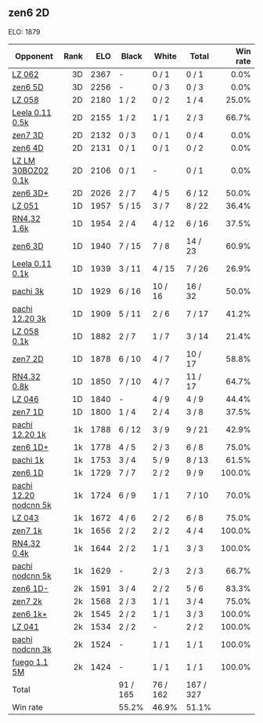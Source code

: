 ## zen6 2D ##

ELO: 1879

Opponent | Rank | ELO | Black | White | Total | Win rate
---------|-----:|----:|-------|-------|-------|-------:
[LZ 062](LZ%20062.md) | 3D | 2367 | - | 0 / 1 | 0 / 1 | 0.0%
[zen6 5D](zen6%205D.md) | 3D | 2256 | - | 0 / 3 | 0 / 3 | 0.0%
[LZ 058](LZ%20058.md) | 2D | 2180 | 1 / 2 | 0 / 2 | 1 / 4 | 25.0%
[Leela 0.11 0.5k](Leela%200.11%200.5k.md) | 2D | 2155 | 1 / 2 | 1 / 1 | 2 / 3 | 66.7%
[zen7 3D](zen7%203D.md) | 2D | 2132 | 0 / 3 | 0 / 1 | 0 / 4 | 0.0%
[zen6 4D](zen6%204D.md) | 2D | 2131 | 0 / 1 | 0 / 1 | 0 / 2 | 0.0%
[LZ LM 30BOZ02 0.1k](LZ%20LM%2030BOZ02%200.1k.md) | 2D | 2106 | 0 / 1 | - | 0 / 1 | 0.0%
[zen6 3D+](zen6%203D+.md) | 2D | 2026 | 2 / 7 | 4 / 5 | 6 / 12 | 50.0%
[LZ 051](LZ%20051.md) | 1D | 1957 | 5 / 15 | 3 / 7 | 8 / 22 | 36.4%
[RN4.32 1.6k](RN4.32%201.6k.md) | 1D | 1954 | 2 / 4 | 4 / 12 | 6 / 16 | 37.5%
[zen6 3D](zen6%203D.md) | 1D | 1940 | 7 / 15 | 7 / 8 | 14 / 23 | 60.9%
[Leela 0.11 0.1k](Leela%200.11%200.1k.md) | 1D | 1939 | 3 / 11 | 4 / 15 | 7 / 26 | 26.9%
[pachi 3k](pachi%203k.md) | 1D | 1929 | 6 / 16 | 10 / 16 | 16 / 32 | 50.0%
[pachi 12.20 3k](pachi%2012.20%203k.md) | 1D | 1909 | 5 / 11 | 2 / 6 | 7 / 17 | 41.2%
[LZ 058 0.1k](LZ%20058%200.1k.md) | 1D | 1882 | 2 / 7 | 1 / 7 | 3 / 14 | 21.4%
[zen7 2D](zen7%202D.md) | 1D | 1878 | 6 / 10 | 4 / 7 | 10 / 17 | 58.8%
[RN4.32 0.8k](RN4.32%200.8k.md) | 1D | 1850 | 7 / 10 | 4 / 7 | 11 / 17 | 64.7%
[LZ 046](LZ%20046.md) | 1D | 1840 | - | 4 / 9 | 4 / 9 | 44.4%
[zen7 1D](zen7%201D.md) | 1D | 1800 | 1 / 4 | 2 / 4 | 3 / 8 | 37.5%
[pachi 12.20 1k](pachi%2012.20%201k.md) | 1k | 1788 | 6 / 12 | 3 / 9 | 9 / 21 | 42.9%
[zen6 1D+](zen6%201D+.md) | 1k | 1778 | 4 / 5 | 2 / 3 | 6 / 8 | 75.0%
[pachi 1k](pachi%201k.md) | 1k | 1753 | 3 / 4 | 5 / 9 | 8 / 13 | 61.5%
[zen6 1D](zen6%201D.md) | 1k | 1729 | 7 / 7 | 2 / 2 | 9 / 9 | 100.0%
[pachi 12.20 nodcnn 5k](pachi%2012.20%20nodcnn%205k.md) | 1k | 1724 | 6 / 9 | 1 / 1 | 7 / 10 | 70.0%
[LZ 043](LZ%20043.md) | 1k | 1672 | 4 / 6 | 2 / 2 | 6 / 8 | 75.0%
[zen7 1k](zen7%201k.md) | 1k | 1656 | 2 / 2 | 2 / 2 | 4 / 4 | 100.0%
[RN4.32 0.4k](RN4.32%200.4k.md) | 1k | 1644 | 2 / 2 | 1 / 1 | 3 / 3 | 100.0%
[pachi nodcnn 5k](pachi%20nodcnn%205k.md) | 1k | 1629 | - | 2 / 3 | 2 / 3 | 66.7%
[zen6 1D-](zen6%201D-.md) | 2k | 1591 | 3 / 4 | 2 / 2 | 5 / 6 | 83.3%
[zen7 2k](zen7%202k.md) | 2k | 1568 | 2 / 3 | 1 / 1 | 3 / 4 | 75.0%
[zen6 1k+](zen6%201k+.md) | 2k | 1545 | 2 / 2 | 1 / 1 | 3 / 3 | 100.0%
[LZ 041](LZ%20041.md) | 2k | 1534 | 2 / 2 | - | 2 / 2 | 100.0%
[pachi nodcnn 3k](pachi%20nodcnn%203k.md) | 2k | 1524 | - | 1 / 1 | 1 / 1 | 100.0%
[fuego 1.1 5M](fuego%201.1%205M.md) | 2k | 1424 | - | 1 / 1 | 1 / 1 | 100.0%
Total | | | 91 / 165 | 76 / 162 | 167 / 327 | 
Win rate| | | 55.2% | 46.9% | 51.1% | 
